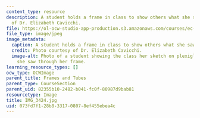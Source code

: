 ```yaml
---
content_type: resource
description: A student holds a frame in class to show others what she saw. Photo courtesy
  of Dr. Elizabeth Cavicchi.
file: https://ol-ocw-studio-app-production.s3.amazonaws.com/courses/ec-050-recreate-experiments-from-history-inform-the-future-from-the-past-galileo-january-iap-2010/073fd7f128b8331708078ef455ebea4c_IMG_3424.jpg
file_type: image/jpeg
image_metadata:
  caption: A student holds a frame in class to show others what she saw.
  credit: Photo courtesy of Dr. Elizabeth Cavicchi.
  image-alt: Photo of a student showing the class her sketch on plexiglass of what
    she saw through her frame.
learning_resource_types: []
ocw_type: OCWImage
parent_title: Frames and Tubes
parent_type: CourseSection
parent_uid: 82355b10-2482-b041-fc0f-80987d9bab81
resourcetype: Image
title: IMG_3424.jpg
uid: 073fd7f1-28b8-3317-0807-8ef455ebea4c
---
```

